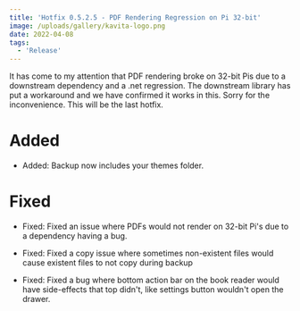 ```yaml
---
title: 'Hotfix 0.5.2.5 - PDF Rendering Regression on Pi 32-bit'
image: /uploads/gallery/kavita-logo.png
date: 2022-04-08
tags:
  - 'Release'
---
```


It has come to my attention that PDF rendering broke on 32-bit Pis due to a downstream dependency and a .net regression. The downstream library has put a workaround and we have confirmed it works in this. Sorry for the inconvenience. This will be the last hotfix.



# Added

- Added: Backup now includes your themes folder.



# Fixed

- Fixed: Fixed an issue where PDFs would not render on 32-bit Pi's due to a dependency having a bug. 

- Fixed: Fixed a copy issue where sometimes non-existent files would cause existent files to not copy during backup

- Fixed: Fixed a bug where bottom action bar on the book reader would have side-effects that top didn't, like settings button wouldn't open the drawer.


